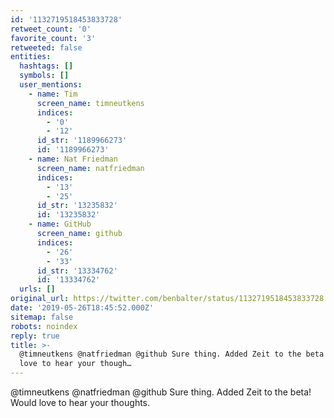 ```yaml
---
id: '1132719518453833728'
retweet_count: '0'
favorite_count: '3'
retweeted: false
entities:
  hashtags: []
  symbols: []
  user_mentions:
    - name: Tim
      screen_name: timneutkens
      indices:
        - '0'
        - '12'
      id_str: '1189966273'
      id: '1189966273'
    - name: Nat Friedman
      screen_name: natfriedman
      indices:
        - '13'
        - '25'
      id_str: '13235832'
      id: '13235832'
    - name: GitHub
      screen_name: github
      indices:
        - '26'
        - '33'
      id_str: '13334762'
      id: '13334762'
  urls: []
original_url: https://twitter.com/benbalter/status/1132719518453833728
date: '2019-05-26T18:45:52.000Z'
sitemap: false
robots: noindex
reply: true
title: >-
  @timneutkens @natfriedman @github Sure thing. Added Zeit to the beta! Would
  love to hear your though…
---
```


@timneutkens @natfriedman @github Sure thing. Added Zeit to the beta! Would love to hear your thoughts.